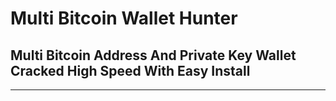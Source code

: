 # Multi Bitcoin Wallet Hunter 

## Multi Bitcoin Address And Private Key Wallet Cracked High Speed With Easy Install

---


